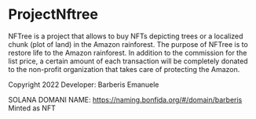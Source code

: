 # ProjectNftree

NFTree is a project that allows to buy NFTs depicting trees or a localized chunk (plot of land) in the Amazon rainforest.
The purpose of NFTree is to restore life to the Amazon rainforest.
In addition to the commission for the list price, a certain amount of each transaction will be completely donated to the non-profit organization that takes care of protecting the Amazon.


Copyright 2022 
Developer: Barberis Emanuele


SOLANA DOMANI NAME: https://naming.bonfida.org/#/domain/barberis
Minted as NFT 
